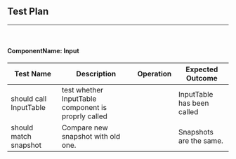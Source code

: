 ## Test Plan 
--------
<br>

#### ComponentName: Input

|Test Name|Description|Operation|Expected Outcome|
|----|------|--------|----------------|
| should call InputTable |test whether InputTable component is proprly called| | InputTable has been called |
| should match snapshot | Compare new snapshot with old one. |  | Snapshots are the same. |








